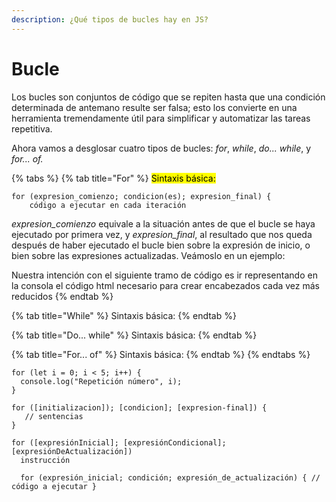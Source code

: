 ```yaml
---
description: ¿Qué tipos de bucles hay en JS?
---
```


# Bucle

Los bucles son conjuntos de código que se repiten hasta que una condición determinada de antemano resulte ser falsa; esto los convierte en una herramienta tremendamente útil para simplificar y automatizar las tareas repetitiva.&#x20;

Ahora vamos a desglosar cuatro tipos de bucles: _for_, _while_, _do... while_, y _for... of._

{% tabs %}
{% tab title="For" %}
<mark style="background-color:$success;">Sintaxis básica:</mark>

```
for (expresion_comienzo; condicion(es); expresion_final) {
    código a ejecutar en cada iteración
```

_expresion\_comienzo_ equivale a la situación antes de que el bucle se haya ejecutado por primera vez, y _expresion\_final_, al resultado que nos queda después de haber ejecutado el bucle bien sobre la expresión de inicio, o bien sobre las expresiones actualizadas. Veámoslo en un ejemplo:

Nuestra intención con el siguiente tramo de código es ir representando en la consola el código html necesario para crear encabezados cada vez más reducidos
{% endtab %}

{% tab title="While" %}
Sintaxis básica:
{% endtab %}

{% tab title="Do... while" %}
Sintaxis básica:
{% endtab %}

{% tab title="For... of" %}
Sintaxis básica:
{% endtab %}
{% endtabs %}



```
for (let i = 0; i < 5; i++) {
  console.log("Repetición número", i);
}

for ([initializacion]); [condicion]; [expresion-final]) {
   // sentencias
}

```

```
for ([expresiónInicial]; [expresiónCondicional]; [expresiónDeActualización])
  instrucción
  
  for (expresión_inicial; condición; expresión_de_actualización) { // código a ejecutar }
```
